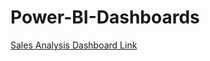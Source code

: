 # Power-BI-Dashboards
[Sales Analysis Dashboard Link](https://app.powerbi.com/view?r=eyJrIjoiYTdjYWMxYmEtZjRkNi00MjMwLTk1NzItYTIwYzVlZWI3MDE3IiwidCI6IjdmYmJlNWIyLTEzNzEtNDAwNi05MzU4LTIyZmRlMjU3NmZmYSJ9)
